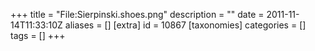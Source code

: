 +++
title = "File:Sierpinski.shoes.png"
description = ""
date = 2011-11-14T11:33:10Z
aliases = []
[extra]
id = 10867
[taxonomies]
categories = []
tags = []
+++


